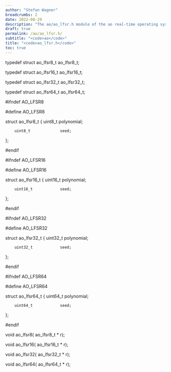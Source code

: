 ```yaml
---
author: "Stefan Wagner"
breadcrumbs: 2
date: 2022-08-29
description: "The ao/ao_lfsr.h module of the ao real-time operating system."
draft: true
permalink: /ao/ao_lfsr.h/ 
subtitle: "<code>ao</code>"
title: "<code>ao_lfsr.h</code>"
toc: true
---
```


typedef struct  ao_lfsr8_t  ao_lfsr8_t;

typedef struct  ao_lfsr16_t ao_lfsr16_t;

typedef struct  ao_lfsr32_t ao_lfsr32_t;

typedef struct  ao_lfsr64_t ao_lfsr64_t;

#ifndef AO_LFSR8

#define AO_LFSR8

struct  ao_lfsr8_t
{
        uint8_t             polynomial;

        uint8_t             seed;
};

#endif

#ifndef AO_LFSR16

#define AO_LFSR16

struct  ao_lfsr16_t
{
        uint16_t            polynomial;

        uint16_t            seed;
};

#endif

#ifndef AO_LFSR32

#define AO_LFSR32

struct  ao_lfsr32_t
{
        uint32_t            polynomial;

        uint32_t            seed;
};

#endif

#ifndef AO_LFSR64

#define AO_LFSR64

struct  ao_lfsr64_t
{
        uint64_t            polynomial;

        uint64_t            seed;
};

#endif

void    ao_lfsr8(           ao_lfsr8_t  * r);

void    ao_lfsr16(          ao_lfsr16_t * r);

void    ao_lfsr32(          ao_lfsr32_t * r);

void    ao_lfsr64(          ao_lfsr64_t * r);

